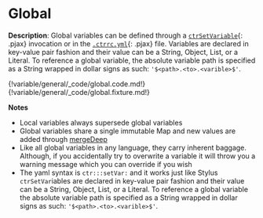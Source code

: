 # Global
<div class="te-verified"></div>

__Description__: Global variables can be defined through a [`ctrSetVariable`](../helpers/set.md#ctrsetvariable){: .pjax} invocation or in the [`.ctrrc.yml`](../helpers/dot-ctrrc.md){: .pjax} file. Variables are declared in key-value pair fashion and their value can be a String, Object, List, or a Literal. To reference a global variable, the absolute variable path is specified as a String wrapped in dollar signs as such: `'$<path>.<to>.<varible>$'`.

{!variable/general/_code/global.code.md!}
{!variable/general/_code/global.fixture.md!}

__Notes__

+ Local variables always supersede global variables
+ Global variables share a single immutable Map and new values are added through [mergeDeep](http://facebook.github.io/immutable-js/docs/#/Map/mergeDeep)
+ Like all global variables in any language, they carry inherent baggage. Although, if you accidentally try to overwrite a variable it will throw you a warning message which you can override if you wish
+ The yaml syntax is `ctr:::setVar:` and it works just like Stylus `ctrSetVar`iables are declared in key-value pair fashion and their value can be a String, Object, List, or a Literal. To reference a global variable the absolute variable path is specified as a String wrapped in dollar signs as such: `'$<path>.<to>.<varible>$'`.

<div class="cf"></div>
<div class="end"></div>

